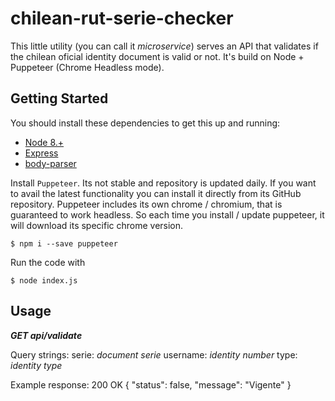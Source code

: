 # chilean-rut-serie-checker
This little utility (you can call it *microservice*) serves an API that validates if the chilean oficial identity document is valid or not. It's build on Node + Puppeteer (Chrome Headless mode).


## Getting Started
You should install these dependencies to get this up and running:
* [Node 8.+](https://nodejs.org)
* [Express](https://expressjs.com/)
* [body-parser](https://www.npmjs.com/package/body-parser)


Install `Puppeteer`. Its not stable and repository is updated daily. If you want to avail the latest functionality you can install it directly from its GitHub repository. Puppeteer includes its own chrome / chromium, that is guaranteed to work headless. So each time you install / update puppeteer, it will download its specific chrome version.

```
$ npm i --save puppeteer
```


Run the code with

```
$ node index.js
```

## Usage

***GET api/validate***

Query strings:
    serie: *document serie*
    username: *identity number*
    type: *identity type*

Example response:
    200 OK
    {
        "status": false,
        "message": "Vigente"
    }

